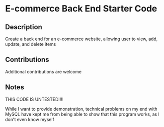 # E-commerce Back End Starter Code

## Description
Create a back end for an e-commerce website, allowing user to view, add, update, and delete items

## Contributions
Additional contributions are welcome

## Notes
THIS CODE IS UNTESTED!!!!

While I want to provide demonstration, technical problems on my end with MySQL have kept me from being able to show that this program works, as I don't even know myself
